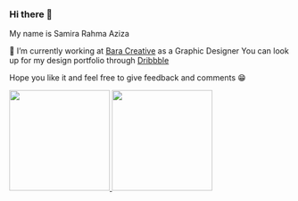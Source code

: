 ### Hi there 👋

My name is Samira Rahma Aziza

🔭 I’m currently working at [Bara Creative](www.baracreative.github.io) as a Graphic Designer
You can look up for my design portfolio through [Dribbble](https://dribbble.com/mirragiovanni)

Hope you like it and feel free to give feedback and comments 😁


<p align="left">
<a href="https://github.com/mrgvnn">
  <img height="180em" src="https://github-readme-stats-eight-theta.vercel.app/api?username=gilangadhan&show_icons=true&theme=algolia&include_all_commits=true&count_private=true"/>
  <img height="180em" src="https://github-readme-stats-eight-theta.vercel.app/api/top-langs/?username=gilangadhan&layout=compact&langs_count=8&theme=algolia"/>
</a>
</p>
